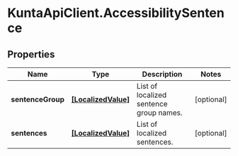 # KuntaApiClient.AccessibilitySentence

## Properties
Name | Type | Description | Notes
------------ | ------------- | ------------- | -------------
**sentenceGroup** | [**[LocalizedValue]**](LocalizedValue.md) | List of localized sentence group names. | [optional] 
**sentences** | [**[LocalizedValue]**](LocalizedValue.md) | List of localized sentences. | [optional] 


